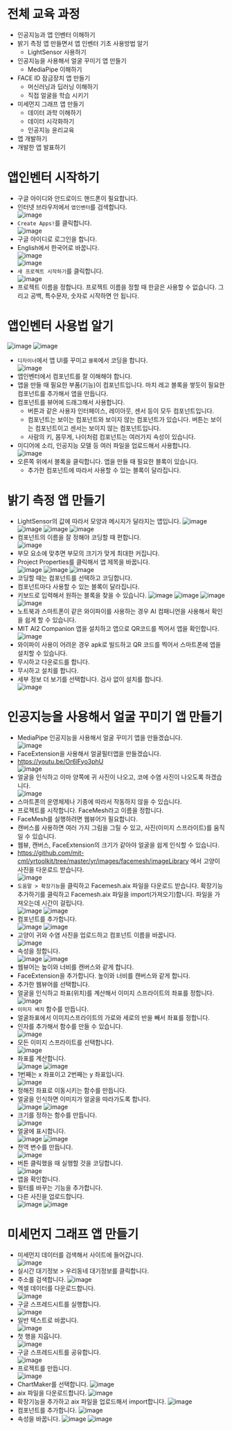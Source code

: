 # 전체 교육 과정
* 인공지능과 앱 인벤터 이해하기
* 밝기 측정 앱 만들면서 앱 인벤터 기초 사용방법 알기
  *  LightSensor 사용하기
* 인공지능을 사용해서 얼굴 꾸미기 앱 만들기
  * MediaPipe 이해하기 
* FACE ID 잠금장치 앱 만들기
  * 머신러닝과 딥러닝 이해하기
  * 직접 얼굴을 학습 시키기
* 미세먼지 그래프 앱 만들기
  * 데이터 과학 이해하기
  * 데이터 시각화하기
  * 인공지능 윤리교육
* 앱 개발하기
* 개발한 앱 발표하기 

# 앱인벤터 시작하기
* 구글 아이디와 안드로이드 핸드폰이 필요합니다.
* 인터넷 브라우저에서 ```앱인벤터```를 검색합니다.   
![image](https://github.com/itple-sw/appinventer/assets/76088532/a22a1d0b-a774-4ff7-97ea-213b7b58e3d3)
* ```Create Apps!```를 클릭합니다.      
![image](https://github.com/itple-sw/appinventer/assets/76088532/9d388472-8c40-44b0-bbab-65652ad3a9c2)
* 구글 아이디로 로그인을 합니다.
* English에서 한국어로 바꿉니다.      
![image](https://github.com/itple-sw/appinventer/assets/76088532/3fdf1fcc-5f5b-4749-8426-e4dedd1837c5)   
![image](https://github.com/itple-sw/appinventer/assets/76088532/80c814fb-d0c2-43ea-9638-415631cd5ee9)
* ```새 프로젝트 시작하기```를 클릭합니다.   
![image](https://github.com/itple-sw/appinventer/assets/76088532/b726482e-3731-41c9-9977-df9a78df92d9)
* 프로젝트 이름을 정합니다. 프로젝트 이름을 정할 때 한글은 사용할 수 없습니다. 그리고 공백, 특수문자, 숫자로 시작하면 안 됩니다.

# 앱인벤터 사용법 알기
![image](https://github.com/itple-sw/appinventer/assets/76088532/f7340508-1003-4073-9423-1e9dd8c2b65f)
![image](https://github.com/itple-sw/appinventer/assets/76088532/f663f1c1-da00-4fac-8fee-2c39704f88c4)
* ```디자이너```에서 앱 UI를 꾸미고 ```블록```에서 코딩을 합니다.   
![image](https://github.com/itple-sw/appinventer/assets/76088532/2e8439aa-9024-4ec6-8425-abb457c921b7)
* 앱인벤터에서 컴포넌트를 잘 이해해야 합니다.
* 앱을 만들 때 필요한 부품(기능)이 컴포넌트입니다. 마치 레고 블록을 쌓듯이 필요한 컴포넌트를 추가해서 앱을 만듭니다.
* 컴포넌트를 뷰어에 드래그해서 사용합니다. 
  * 버튼과 같은 사용자 인터페이스, 레이아웃, 센서 등이 모두 컴포넌트입니다.
  * 컴포넌트는 보이는 컴포넌트와 보이지 않는 컴포넌트가 있습니다. 버튼는 보이는 컴포넌트이고 센서는 보이지 않는 컴포넌트입니다.
  * 사람의 키, 몸무게, 나이처럼 컴포넌트는 여러가지 속성이 있습니다.
* 미디어에 소리, 인공지능 모델 등 여러 파일을 업로드해서 사용합니다.   
![image](https://github.com/jerrytohub/heinstein/assets/127598703/59aaadcb-5dbe-4dc6-92b2-3497d81bd32d)
* 오른쪽 위에서 블록을 클릭합니다. 앱을 만들 때 필요한 블록이 있습니다.
  * 추가한 컴포넌트에 따라서 사용할 수 있는 블록이 달라집니다.

# 밝기 측정 앱 만들기
* LightSensor의 값에 따라서 모양과 메시지가 달라지는 앱입니다. 
![image](https://github.com/jerrytohub/heinstein/assets/127598703/c3f849a6-5fd0-406f-8866-80dbffbbab5f)
![image](https://github.com/jerrytohub/heinstein/assets/127598703/56adfec8-fda8-45e7-978b-ef68a4bd0965)
![image](https://github.com/jerrytohub/heinstein/assets/127598703/b6525a56-1694-4de1-b768-727e7d234c25)
![image](https://github.com/jerrytohub/heinstein/assets/127598703/626d2690-062a-44a2-9670-feb973dcfb39)
* 컴포넌트의 이름을 잘 정해야 코딩할 때 편합니다.   
![image](https://github.com/jerrytohub/heinstein/assets/127598703/0afd8aa9-c97b-45fe-9963-0c639bd137db)
* 부모 요소에 맞추면 부모의 크기가 맞게 최대한 커집니다.
* Project Properties를 클릭해서 앱 제목을 바꿉니다.   
![image](https://github.com/jerrytohub/heinstein/assets/127598703/d962c910-efad-47a1-a6bf-84c0205773a7)
![image](https://github.com/jerrytohub/heinstein/assets/127598703/4ad0167a-7193-420c-a2a4-cee18361d56f)
![image](https://github.com/jerrytohub/heinstein/assets/127598703/1b991e56-9b43-448d-a8cc-a3e0ed2e4480)
* 코딩할 때는 컴포넌트를 선택하고 코딩합니다.
* 컴포넌트마다 사용할 수 있는 블록이 달라집니다.
* 키보드로 입력해서 원하는 블록을 찾을 수 있습니다.
![image](https://github.com/jerrytohub/heinstein/assets/127598703/a8477907-b4d5-4c17-be94-2e1762f2d477)
![image](https://github.com/jerrytohub/heinstein/assets/127598703/ee6dc229-1e46-4db3-89bf-22de786b70c8)
![image](https://github.com/jerrytohub/heinstein/assets/127598703/19d75d1a-423b-49fe-942d-bbeaf5cef1b8)
![image](https://github.com/jerrytohub/heinstein/assets/127598703/85816937-a7ae-4b2e-af6f-cb95db6140e4)
* 노트북과 스마트폰이 같은 와이파이를 사용하는 경우 AI 컴패니언을 사용해서 확인을 쉽게 할 수 있습니다.
* MIT AI2 Companion 앱을 설치하고 앱으로 QR코드를 찍어서 앱을 확인합니다.  
![image](https://github.com/jerrytohub/heinstein/assets/127598703/a3616094-e8a1-49b6-b932-4c6de49d80f3)
* 와이파이 사용이 어려운 경우 apk로 빌드하고 QR 코드를 찍어서 스마트폰에 앱을 설치할 수 있습니다.
* 무시하고 다운로드를 합니다.
* 무시하고 설치를 합니다.
* 세부 정보 더 보기를 선택합니다. 검사 없이 설치를 합니다.   
![image](https://github.com/jerrytohub/heinstein/assets/127598703/75cf9af9-7691-4c05-a264-792027993811)

# 인공지능을 사용해서 얼굴 꾸미기 앱 만들기
* MediaPipe 인공지능을 사용해서 얼굴 꾸미기 앱을 만들겠습니다.   
![image](https://github.com/jerrytohub/heinstein/assets/127598703/47a244d5-bc08-4937-9785-b5906883a13e)
* FaceExtension을 사용해서 얼굴필터앱을 만들겠습니다.
* https://youtu.be/Or6lFyo3phU   
![image](https://github.com/itple-sw/appinventer/assets/76088532/68c8b573-a8ad-40ee-b64d-c34c81bba936)
* 얼굴을 인식하고 이마 양쪽에 귀 사진이 나오고, 코에 수염 사진이 나오도록 하겠습니다.   
![image](https://github.com/jerrytohub/heinstein/assets/127598703/cf53d874-cef0-4070-9b82-b2e0e03321cf)
* 스마트폰의 운영체제나 기종에 따라서 작동하지 않을 수 있습니다.
* 프로젝트를 시작합니다. FaceMesh라고 이름을 정합니다.
* FaceMesh를 실행하려면 웹뷰어가 필요합니다.
* 캔버스를 사용하면 여러 가지 그림을 그릴 수 있고, 사진(이미지 스프라이트)를 움직일 수 있습니다.
* 웹뷰, 캔버스, FaceExtension의 크기가 같아야 얼굴을 쉽게 인식할 수 있습니다.
* https://github.com/mit-cml/yrtoolkit/tree/master/yr/images/facemesh/imageLibrary 에서 고양이 사진을 다운로드 받습니다.   
![image](https://github.com/jerrytohub/heinstein/assets/127598703/d947a056-6294-4a57-9899-ad994edeeab5)
* ```도움말 > 확장기능```을 클릭하고 Facemesh.aix 파일을 다운로드 받습니다. 확장기능 추가하기를 클릭하고 Facemesh.aix 파일을 import(가져오기)합니다. 파일을 가져오는데 시간이 걸립니다.   
![image](https://github.com/itple-sw/appinventer/assets/76088532/c7a7edb8-528b-48e7-9b8d-61364d650302)
![image](https://github.com/jerrytohub/heinstein/assets/127598703/18f82cda-b9eb-4e9c-98d6-4e490426578e)
* 컴포넌트를 추가합니다.   
![image](https://github.com/jerrytohub/heinstein/assets/127598703/006d6f5d-a1d6-424e-8b22-419df0c18a82)
![image](https://github.com/jerrytohub/heinstein/assets/127598703/0934598c-000c-4c78-bbea-23d76be57a70)
* 고양이 귀와 수염 사진을 업로드하고 컴포넌트 이름을 바꿉니다.   
![image](https://github.com/jerrytohub/heinstein/assets/127598703/0339b28c-ba9f-4cd6-b6ed-b03df1287e09)
* 속성을 정합니다.   
![image](https://github.com/jerrytohub/heinstein/assets/127598703/6291a2fe-208d-4a32-97ee-7eada41ad586)
![image](https://github.com/jerrytohub/heinstein/assets/127598703/bcc554cc-298b-42b9-a7c0-8d787520f833)
* 웹뷰어는 높이와 너비를 캔버스와 같게 합니다.
* FaceExtension을 추가합니다. 높이와 너비를 캔버스와 같게 합니다.
* 추가한 웹뷰어를 선택합니다.   
* 얼굴을 인식하고 좌표(위치)를 계산해서 이미지 스프라이트의 좌표를 정합니다.   
![image](https://github.com/itple-sw/appinventer/assets/76088532/8153052e-9df7-42b5-93e1-c6b35834d58a)
* ```이미지 배치``` 함수를 만듭니다.
* 얼굴좌표에서 이미지스프라이트의 가로와 세로의 반을 빼서 좌표를 정합니다.
* 인자를 추가해서 함수를 만들 수 있습니다.   
![image](https://github.com/jerrytohub/heinstein/assets/127598703/dc3d4d04-2af5-43f1-a06f-d5c93875b360)
* 모든 이미지 스프라이트를 선택합니다.   
![image](https://github.com/jerrytohub/heinstein/assets/127598703/918e1bc4-cb1d-4654-92e0-c24857dc655c)
* 좌표를 계산합니다.   
![image](https://github.com/jerrytohub/heinstein/assets/127598703/82698257-6bdc-4f3b-9138-5b44ab427328)
![image](https://github.com/jerrytohub/heinstein/assets/127598703/521227a9-8b63-40fb-9bbc-46daaf6f4ab9)
* 1번째는 x 좌표이고 2번째는 y 좌표입니다.      
![image](https://github.com/jerrytohub/heinstein/assets/127598703/78600508-1448-483a-9e94-cc73b982ddec)
* 정해진 좌표로 이동시키는 함수를 만듭니다.
* 얼굴을 인식하면 이미지가 얼굴을 따라가도록 합니다.   
![image](https://github.com/jerrytohub/heinstein/assets/127598703/e857c9c5-cdf4-4187-9663-7b6c4e261c16)
![image](https://github.com/jerrytohub/heinstein/assets/127598703/86ba8714-f349-49da-a79a-e18900905616)
* 크기를 정하는 함수를 만듭니다.   
![image](https://github.com/jerrytohub/heinstein/assets/127598703/fb77d30e-0f98-4a7c-a3fb-f54c710ced96)
* 얼굴에 표시합니다.   
![image](https://github.com/jerrytohub/heinstein/assets/127598703/05933a78-5de0-4282-b0f4-37d57c4dd416)
![image](https://github.com/jerrytohub/heinstein/assets/127598703/ac243e80-c9fe-4c00-8ce2-7c08641a1311)
* 전역 변수를 만듭니다.   
![image](https://github.com/jerrytohub/heinstein/assets/127598703/90e2e0b0-a0f4-492e-b564-b6e4d954b2e4)
* 버튼 클릭했을 때 실행할 것을 코딩합니다.   
![image](https://github.com/jerrytohub/heinstein/assets/127598703/499108be-048c-403a-b355-35907453f7eb)
* 앱을 확인합니다.
* 필터를 바꾸는 기능을 추가합니다.
* 다른 사진을 업로드합니다.   
![image](https://github.com/jerrytohub/heinstein/assets/127598703/7d50eaa0-37bb-4592-8ec7-feb83f91a085)
![image](https://github.com/jerrytohub/heinstein/assets/127598703/cb6a86fd-a7f1-441a-84d6-345ad845283e)

# 미세먼지 그래프 앱 만들기
* 미세먼지 데이터를 검색해서 사이트에 들어갑니다.   
![image](https://github.com/jerrytohub/heinstein/assets/127598703/b7345ee4-6e5d-474a-8b89-5e9910a18093)
* 실시간 대기정보 > 우리동네 대기정보를 클릭합니다.
* 주소를 검색합니다.
![image](https://github.com/jerrytohub/heinstein/assets/127598703/4f5d928c-ae7a-4774-8177-3d2094125ec4)
* 엑셀 데이터를 다운로드합니다.   
![image](https://github.com/jerrytohub/heinstein/assets/127598703/5f1e64e5-2378-4e14-b5dc-c70b9411c2f2)
* 구글 스프레드시트를 실행합니다.   
![image](https://github.com/jerrytohub/heinstein/assets/127598703/aefc0341-cdcf-4ffd-a535-eb5bceea4cb1)
* 일반 텍스트로 바꿉니다.   
![image](https://github.com/jerrytohub/heinstein/assets/127598703/395c39ec-32fc-4ea0-9c7f-fb3d9bb48d40)
* 첫 행을 지웁니다.   
![image](https://github.com/jerrytohub/heinstein/assets/127598703/c8bf4cea-7604-4a3a-a32e-d121007287d4)
* 구글 스프레드시트를 공유합니다.   
![image](https://github.com/jerrytohub/heinstein/assets/127598703/c726588d-052b-4aea-9243-68d154e833fd)
* 프로젝트를 만듭니다.   
![image](https://github.com/jerrytohub/heinstein/assets/127598703/367f254d-3a4f-475c-b619-a118fb9c29be)
* ChartMaker를 선택합니다.
![image](https://github.com/jerrytohub/heinstein/assets/127598703/9972af14-cae3-421b-a9a9-e98731d01188)
* aix 파일을 다운로드합니다.
![image](https://github.com/jerrytohub/heinstein/assets/127598703/94af6f15-5ab5-4dcc-b3e7-952d509d9929)
* 확장기능을 추가하고 aix 파일을 업로드해서 import합니다.
![image](https://github.com/jerrytohub/heinstein/assets/127598703/cf546e04-cf56-45f3-bd00-2db1867d3cbe)
* 컴포넌트를 추가합니다.
![image](https://github.com/jerrytohub/heinstein/assets/127598703/598fc953-9cca-427b-9465-3d8fcf1ab41e)
* 속성을 바꿉니다.
![image](https://github.com/jerrytohub/heinstein/assets/127598703/6f1d60bd-3a72-4fa7-aede-8805073273a4)
![image](https://github.com/jerrytohub/heinstein/assets/127598703/7f53f12a-288e-4dbb-8839-2760c965fc30)
















